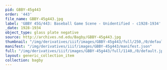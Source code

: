 ```yaml
---
pid: GBBY-45g443
order: '443'
file_name: GBBY-45g443.jpg
label: 'GBBY 45G/443: Baseball Game Scene - Unidentified - c1928-1934'
_date: 1928-1934
object_type: glass plate negative
source: http://archives.nd.edu/Bagby/GBBY-45g443.jpg
thumbnail: "/img/derivatives/iiif/images/GBBY-45g443/full/250,/0/default.jpg"
manifest: "/img/derivatives/iiif/images/GBBY-45g443/manifest.json"
full: "/img/derivatives/iiif/images/GBBY-45g443/full/1140,/0/default.jpg"
layout: generic_collection_item
collection: bagby
---
```

